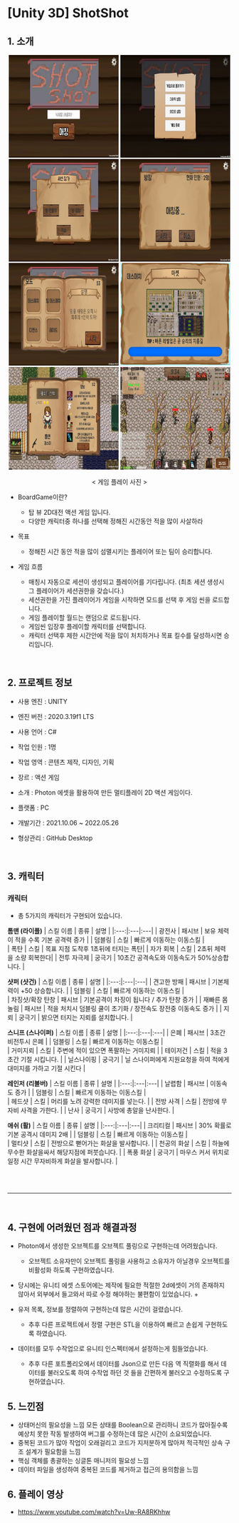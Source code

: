 # [Unity 3D] ShotShot
## 1. 소개

<div align="center">
  <img src="https://github.com/k660323/ShotShot/blob/main/Images/%EB%A9%94%EC%9D%B8%ED%99%94%EB%A9%B4.JPG" width="49%" height="230"/>
  <img src="https://github.com/k660323/ShotShot/blob/main/Images/%EC%98%B5%EC%85%98.JPG" width="49%" height="230"/>
  <img src="https://github.com/k660323/ShotShot/blob/main/Images/%EB%A7%8C%EB%93%A4%EA%B8%B0%20%EB%98%90%EB%8A%94%20%EC%B0%BE%EA%B8%B0.JPG" width="49%" height="230"/>
  <img src="https://github.com/k660323/ShotShot/blob/main/Images/%EB%A7%A4%EC%B9%AD%EC%A4%91.JPG" width="49%" height="230"/>
  <img src="https://github.com/k660323/ShotShot/blob/main/Images/%EB%AA%A8%EB%93%9C%20%EC%84%A0%ED%83%9D.JPG" width="49%" height="230"/>
  <img src="https://github.com/k660323/ShotShot/blob/main/Images/%EB%A7%B5%20%EB%A1%9C%EB%93%9C.JPG" width="49%" height="230"/>
  <img src="https://github.com/k660323/ShotShot/blob/main/Images/%EC%BA%90%EB%A6%AD%ED%84%B0%20%EC%84%A0%ED%83%9D.JPG" width="49%" height="230"/>
  <img src="https://github.com/k660323/ShotShot/blob/main/Images/%EC%A0%84%ED%88%AC%EC%94%AC.JPG" width="49%" height="230"/>
  
  < 게임 플레이 사진 >
</div>

+ BoardGame이란?
  + 탑 뷰 2D대전 액션 게임 입니다.
  + 다양한 캐릭터중 하나를 선택해 정해진 시간동안 적을 많이 사살하라
 
+ 목표
  + 정해진 시간 동안 적을 많이 섬멸시키는 플레이어 또는 팀이 승리합니다.

+ 게임 흐름
  + 매칭시 자동으로 세션이 생성되고 플레이어를 기다립니다. (최초 세션 생성시 그 플레이어가 세션권한을 갖습니다.)
  + 세션권한을 가진 플레이어가 게임을 시작하면 모드를 선택 후 게임 씬을 로드합니다.
  + 게임 플레이할 월드는 랜덤으로 로드됩니다.
  + 게임씬 입장후 플레이할 캐릭터를 선택합니다.
  + 캐릭터 선택후 제한 시간안에 적을 많이 처치하거나 목표 킬수를 달성하시면 승리입니다.

<br>

## 2. 프로젝트 정보

+ 사용 엔진 : UNITY
  
+ 엔진 버전 : 2020.3.19f1 LTS

+ 사용 언어 : C#
  
+ 작업 인원 : 1명
  
+ 작업 영역 : 콘텐츠 제작, 디자인, 기획
  
+ 장르      : 액션 게임
  
+ 소개      : Photon 에셋을 활용하여 만든 멀티플레이 2D 액션 게임이다.
  
+ 플랫폼    : PC
  
+ 개발기간  : 2021.10.06 ~ 2022.05.26
  
+ 형상관리  : GitHub Desktop

<br>

## 3. 캐릭터

### 캐릭터 ###
+ 총 5가지의 캐릭터가 구현되어 있습니다.
  
**톰맨 (라이플)**
| 스킬 이름 | 종류 | 설명 |
|:---:|:---|:---|
| 광전사 | 패시브 | 보유 체력이 적을 수록 기본 공격력 증가 |
| 덤블링 | 스킬 | 빠르게 이동하는 이동스킬 |              
| 폭탄 | 스킬 | 목표 지점 도착후 1초뒤에 터지는 폭탄|
| 자가 회복 | 스킬 | 2초뒤 체력을 소량 회복한다|
| 전투 자극제 | 궁극기 | 10초간 공격속도와 이동속도가 50%상승합니다. |
                    
**샷퍼 (샷건)**
| 스킬 이름 | 종류 | 설명 |
|:---:|:---|:---|
| 견고한 방패 | 패시브 | 기본체력이 +50 상승합니다. |
| 덤블링 | 스킬 | 빠르게 이동하는 이동스킬 |              
| 차징샷/확장 탄창 | 패시브 | 기본공격이 차징이 됩니다 / 추가 탄창 증가 |
| 재빠른 몸놀림 | 패시브 | 적을 처치시 덤블링 쿨이 초기화 / 장전속도 장전중 이동속도 증가 |
| 지뢰 | 궁극기 | 밝으면 터지는 지뢰를 설치합니다. |

**스니프 (스나이퍼)**
| 스킬 이름 | 종류 | 설명 |
|:---:|:---|:---|
| 은폐 | 패시브 | 3초간 비전투시 은폐 |
| 덤블링 | 스킬 | 빠르게 이동하는 이동스킬 |              
| 거미지뢰 | 스킬 |  주변에 적이 있으면 폭팔하는 거미지뢰 |
| 테이저건 | 스킬 | 적을 3초간 기절 시킵니다. |
| 닐스나이핑 | 궁극기 | 닐 스나이퍼에게 지원요청을 하여 적에게 대미지를 가하고 기절 시킨다 |   
                
**레인저 (리볼버)**
| 스킬 이름 | 종류 | 설명 |
|:---:|:---|:---|
| 날렵함 | 패시브 | 이동속도 증가 |
| 덤블링 | 스킬 | 빠르게 이동하는 이동스킬 |              
| 헤드샷 | 스킬 |  머리를 노려 강력한 데미지를 넣는다. |
| 전방 사격 | 스킬 | 전방에 무자비 사격을 가한다. |
| 난사 | 궁극기 | 사방에 총알을 난사한다. |   

**애쉬 (활)**
| 스킬 이름 | 종류 | 설명 |
|:---:|:---|:---|
| 크리티컬 | 패시브 | 30% 확률로 기본 공격시 데미지 2배 |
| 덤블링 | 스킬 | 빠르게 이동하는 이동스킬 |              
| 멀티샷 | 스킬 |  전방으로 뻗어가는 화살을 발사합니다. |
| 천공의 화살 | 스킬 | 하늘에 무수한 화살을싸서 해당지점에 퍼붓습니다. |
| 폭풍 화살 | 궁극기 | 마우스 커서 위치로 일정 시간 무자비하게 화살을 발사합니다. |   

<br>

<br>

---

<br>

## 4. 구현에 어려웠던 점과 해결과정
+ Photon에서 생성한 오브젝트를 오브젝트 풀링으로 구현하는데 어려웠습니다.
  + 오브젝트 소유자만이 오브젝트 풀링을 사용하고 소유자가 아닐경우 오브젝트를 비활성화 하도록 구현하였습니다.
  
+ 당시에는 유니티 에셋 스토어에는 제작에 필요한 적절한 2d에셋이 거의 존재하지 않아서 외부에서 들고와서 따로 수정 해야하는 불편함이 있었습니다.
  + 
    
+ 유저 목록, 정보를 정렬하여 구현하는데 많은 시간이 걸렸습니다.
  + 추후 다른 프로젝트에서 정렬 구현은 STL을 이용하여 빠르고 손쉽게 구현하도록 하였습니다.

+ 데이터를 모두 수작업으로 유니티 인스펙터에서 설정하는게 힘들었습니다.
  + 추후 다른 포트폴리오에서 데이터를 Json으로 만든 다음 역 직렬화를 해서 데이터를 불러오도록 하여 수작업 하던 것 들을 간편하게 불러오고 수정하도록 구현하였습니다.

## 5. 느낀점
+ 상태머신의 필요성을 느낌 모든 상태를 Boolean으로 관리하니 코드가 많아질수록 예상치 못한 작동 발생하여 버그를 수정하는데 많은 시간이 소요되었습니다.
+ 중복된 코드가 많아 작업이 오래걸리고 코드가 지저분하게 많아져 적극적인 상속 구조 설계가 필요함을 느낌
+ 핵심 객체를 총괄하는 싱글톤 매니저의 필요성 느낌
+ 데이터 파일을 생성하여 중복된 코드를 제거하고 접근의 용의함을 느낌 

## 6. 플레이 영상
+ https://www.youtube.com/watch?v=Uw-RA8RKhhw
